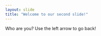 ```yaml
---
layout: slide
title: "Welcome to our second slide!"
---
```

Who are you?
Use the left arrow to go back!